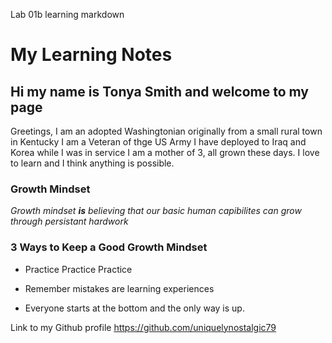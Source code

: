 Lab 01b learning markdown


# My Learning Notes
  
  
## Hi my name is **Tonya Smith** and welcome to my page ##

Greetings, I am an adopted Washingtonian originally from a small rural town in Kentucky
I am a Veteran of thge US Army I have deployed to Iraq and Korea while I was in service
I am a mother of 3, all grown these days. I love to learn and I think anything is possible.
  
  




### Growth Mindset






*Growth mindset **is** believing that our basic human capibilites can grow through persistant hardwork*



### 3 Ways to Keep a Good Growth Mindset

   - Practice Practice Practice 
 
   - Remember mistakes are learning experiences
 
   - Everyone starts at the bottom and the only way is up.
 
 Link to my Github profile  https://github.com/uniquelynostalgic79
